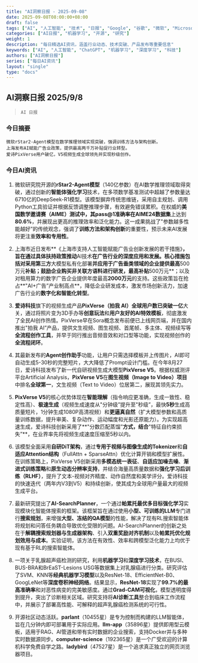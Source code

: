 ```yaml
---
title: "AI洞察日报 - 2025-09-08"
date: 2025-09-08T08:00:00+08:00
draft: false
tags: ["AI", "人工智能", "技术", "日报", "Google", "谷歌", "微软", "Microsoft", "机器学习", "深度学习", "开源", "GitHub", "研究", "学术"]
categories: ["AI日报", "机器学习", "开源", "研究"]
weight: 1
description: "每日精选AI资讯，涵盖行业动态、技术突破、产品发布等重要信息"
keywords: ["AI", "人工智能", "ChatGPT", "机器学习", "深度学习", "科技"]
authors: ["AI洞察日报"]
series: ["每日AI资讯"]
layout: "single"
type: "docs"
---
```


## AI洞察日报 2025/9/8

>  `AI 日报` 



### **今日摘要**

```
微软rStar2-Agent模型在数学推理领域实现突破，强调训练方法与架构创新。
上海发布AI赋能广告业政策，提供最高两千万补贴促行业转型。
爱诗PixVerse用户破亿，V5视频生成全球领先并实现秒级创作。
```



### **今日AI资讯**

1.  微软研究院开源的**rStar2-Agent模型**（140亿参数）在AI数学推理领域取得突破，通过创新的**智能体强化学习**技术，在多项数学基准测试中超越了参数量达6710亿的DeepSeek-R1模型。该模型摒弃传统思维链，采用自主规划、调用Python工具验证并根据反馈调整推理步骤，有效避免错误累积。在权威的**美国数学邀请赛（AIME）**测试中，其pass@1准确率在**AIME24数据集**上达到**80.6%**，并展现出更高的推理效率和泛化能力。这一成果挑战了"参数越多性能越好”的传统观念，强调了**训练方法和架构创新**的重要性，预示未来AI发展将更注重**效率和专用性**。

2.  上海市近日发布**《上海市支持人工智能赋能广告业创新发展的若干措施》**，旨在通过具体扶持政策推动**AI技术**在广告行业的深度应用和发展。核心措施包括对采用第三方**大模型私有化部署**并应用于广告垂类领域的企业提供最高**500万元**补贴；鼓励企业购买非关联方语料进行研发，最高补贴**500万元**；以及对租用算力的数字广告企业提供年度最高**2000万元**的支持。这些政策旨在抢占**"AI+广告”产业制高点**，降低企业研发成本，激发市场创新活力，加速广告行业的**数字化和智能化转型**。

3.  **爱诗科技**旗下的视频生成产品**PixVerse（拍我 AI）**全球用户数已突破**一亿**大关，通过将照片变为3D手办等**创意玩法**和**用户友好的AI特效模板**，彻底激发了全民AI创作热情。PixVerse早在Sora概念发布前便已上线网页端，并在国内推出"拍我 AI”产品，提供文生视频、图生视频、首尾帧、多主体、视频续写等**全流程创作工具**，并早于同行推出音频音效和对口型等功能，实现视频创作的**全流程闭环**。

4.  其最新发布的**Agent创作助手**功能，让用户只需选择模板并上传图片，AI即可自动生成5-30秒的完整短片，大大降低了Prompt设计门槛。在今年8月27日，爱诗科技发布了新一代自研视频生成大模型**PixVerse V5**。根据权威测评平台Artificial Analysis，**PixVerse V5**在**图生视频（Image to Video）项目**中排名**全球第一**，文生视频（Text to Video）位居第二，展现其领先实力。

5.  **PixVerse V5**的核心优势体现在**智能理解**（指令响应更准确，生成一致性、稳定性高）、**极速生成**（视频生成速度从"分钟级”提升至"秒级”，最快**5秒**生成高质量短片，1分钟生成1080P高清视频）和**更逼真自然**（扩大模型参数和高质量训练数据，提升审美、复杂动作、运动幅度和光影还原能力）。为实现超高速生成，爱诗科技创新采用了**"分数匹配蒸馏”**方式，结合**"特征自约束损失”**，在业界率先将视频生成速度压缩至5秒以内。

6.  该模型全面采用**自研DiT架构**，通过**专用于视频与图像生成的Tokenizer**和**自适应Attention结构**（FullAttn + SparseAttn）优化计算开销和模型扩展性。在训练策略上，PixVerse V5创新采用**多模态统一表征**、**自适应加噪去噪**、**渐进式训练策略**和**原生动态分辨率支持**，并结合海量高质量数据和**强化学习后训练（RLHF）**，提升了文本-视频对齐精度、动作自然度和美学评分。爱诗科技的快速迭代（两年内V3到V5）和持续创新，使其成为全球用户量最大的视频生成平台。

7.  最新研究提出了**AI-SearchPlanner**，一个通过**帕累托最优多目标强化学习**实现模块化智能体搜索的框架。该框架旨在通过使用**小型、可训练的LLM**专门进行**搜索规划**，来增强**大型、冻结的QA模型**的性能，解决了现有RL搜索智能体将规划和问答任务耦合导致优化受限的问题。AI-SearchPlanner的创新之处在于**解耦搜索规划器与生成器架构**、引入**双重奖励对齐机制**以及**帕累托优化规划效用与成本**。实验证明，该方法在有效性、效率和跨模型泛化能力上均优于现有基于RL的搜索智能体。

8.  一项关于乳腺超声癌检测的研究，利用**机器学习**和**深度学习技术**，在BUSI、BUS-BRA和BrEaST-Lesions USG等数据集上对乳腺癌进行分类。研究评估了SVM、KNN等**经典机器学习模型**以及ResNet-18、EfficientNet-B0、GoogLeNet等**深度卷积神经网络**。结果显示，**ResNet-18**实现了**99.7%的最高准确率**和对恶性病变的完美敏感度。通过**Grad-CAM可视化**，模型透明度得到提升，突出了诊断相关区域。研究支持将**AI诊断工具**整合到临床工作流程中，并展示了部署高性能、可解释的超声乳腺癌检测系统的可行性。

9.  开源社区动态活跃。**parlant**（10455星）是专为控制而构建的LLM智能体，旨在几分钟内即可部署用于实际应用。**llm-app**（35896星）提供即用型云模板，适用于RAG、AI管道和带有实时数据的企业搜索，支持Docker并与多种实时数据源同步。**computer-science**（192365星）是一个广受欢迎的计算机科学免费自学之路。**ladybird**（47527星）是一个追求真正独立的网页浏览器项目。